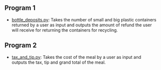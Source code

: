##  Program 1
* [bottle_deposits.py](./bottle_deposits.py):
Takes the number of small and big plastic containers returned by a user as input and outputs the amount of refund the user will receive for returning the containers for recycling.

## Program 2
* [tax_and_tip.py](./tax_and_tip.py):
Takes the cost of the meal by a user as input and outputs the tax, tip and grand total of the meal.
